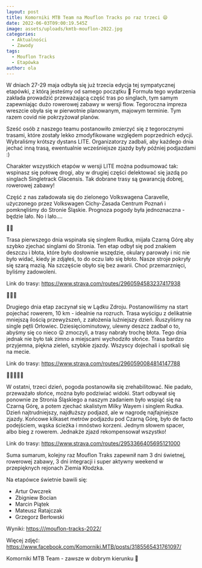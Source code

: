 ```yaml
---
layout: post
title: Komorniki MTB Team na Mouflon Tracks po raz trzeci 😄
date: 2022-06-03T09:00:19.545Z
image: assets/uploads/kmtb-mouflon-2022.jpg
categories:
  - Aktualności
  - Zawody
tags:
  - Mouflon Tracks
  - Etapówka
author: ola
---
```

W dniach 27-29 maja odbyła się już trzecia edycja tej sympatycznej etapówki, z którą jesteśmy od samego początku 🙂 Formuła tego wydarzenia zakłada prowadzić przeważającą część tras po singlach, tym samym zapewniając dużo rowerowej zabawy w wersji flow. Tegoroczna impreza wreszcie obyła się w pierwotnie planowanym, majowym terminie. Tym razem covid nie pokrzyżował planów.
<!--more-->

Sześć osób z naszego teamu postanowiło zmierzyć się z tegorocznymi trasami, które zostały lekko zmodyfikowane względem poprzednich edycji. Wybraliśmy krótszy dystans LITE. Organizatorzy zadbali, aby każdego dnia jechać inną trasą, ewentualnie wcześniejsze zjazdy były później podjazdami :)

Charakter wszystkich etapów w wersji LITE można podsumować tak: wspinasz się połowę drogi, aby w drugiej części delektować się jazdą po singlach Singletrack Glacensis. Tak dobrane trasy są gwarancją dobrej, rowerowej zabawy!

Część z nas załadowała się do zielonego Volkswagena Caravelle, użyczonego przez Volkswagen Cichy-Zasada Centrum Poznań  i pomknęliśmy do Stronie Śląskie. Prognoza pogody była jednoznaczna - będzie lało. No i lało.... 

🚴‍♂️

Trasa pierwszego dnia wspinała się singlem Rudka, mijała Czarną Górę aby szybko zjechać singlami do Stronia. Ten etap odbył się pod znakiem deszczu i błota, które było dosłownie wszędzie, okulary parowały i nic nie było widać, kiedy je zdjąłeś, to do oczu lało się błoto. Nasze stroje pokryły się szarą mazią. Na szczęście obyło się bez awarii. Choć przemarznięci, byliśmy zadowoleni.

Link do trasy: <https://www.strava.com/routes/2960594583237417938>

🚴🚴‍♂️

Drugiego dnia etap zaczynał się w Lądku Zdroju. Postanowiliśmy na start pojechać rowerem, 10 km - idealnie na rozruch. Trasa wyścigu z delikatnie mniejszą ilością przewyższeń, z założenia luźniejszy dzień. Ruszyliśmy na single pętli Orłowiec. Dziesięciominutowy, ulewny deszcz zadbał o to, abyśmy się co nieco 😜 zmoczyli, a trasy nabrały trochę błota. Tego dnia jednak nie było tak zimno a miejscami wychodziło słońce. Trasa bardzo przyjemna, piękna zieleń, szybkie zjazdy. Wszyscy dojechali i spotkali się na mecie.

Link do trasy: <https://www.strava.com/routes/2960590084814147788>

🚴‍♂️🚴🚴‍♂️

W ostatni, trzeci dzień, pogoda postanowiła się zrehabilitować. Nie padało, przeważało słońce, można było podziwiać widoki. Start odbywał się ponownie ze Stronia Śląskiego a naszym zadaniem było wspiąć się na Czarną Górę, a potem zjechać skalistym Milky Wayem i singlem Rudka. Dzień najtrudniejszy, najdłuższy podjazd, ale w nagrodę najfajniejsze zjazdy. Końcowe kilkaset metrów podjazdu pod Czarną Górę, było de facto podejściem, wąska ścieżka i  mnóstwo korzeni. Jednym słowem spacer, albo bieg z rowerem. Jednakże zjazd rekompensował wszystko!

Link do trasy: <https://www.strava.com/routes/2953366405695121000>

Suma sumarum, kolejny raz Mouflon Traks zapewnił nam 3 dni świetnej, rowerowej zabawy, 3 dni integracji i super aktywny weekend w przepięknych rejonach Ziemia Kłodzka. 

Na etapówce świetnie bawili się:
* Artur Owczrek
* Zbigniew Bocian
* Marcin Piątek
* Mateusz Ratajczak
* Grzegorz Berłowski

Wyniki: <https:///mouflon-tracks-2022/>

Więcej zdjęć: <https://www.facebook.com/Komorniki.MTB/posts/3185565431761097/>

Komorniki MTB Team - zawsze w dobrym kierunku 🙂